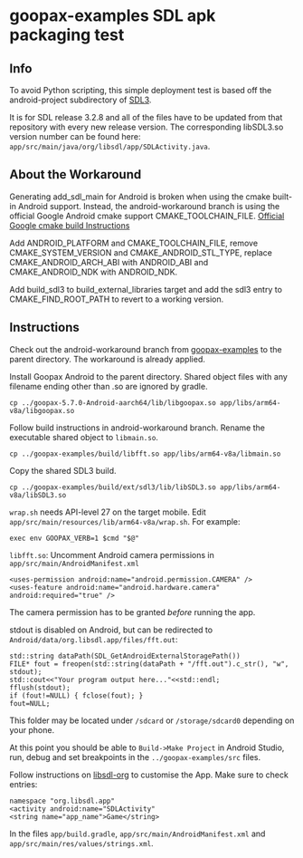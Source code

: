 # goopax-examples SDL apk packaging test

## Info

To avoid Python scripting, this simple deployment test is based off the android-project subdirectory of [SDL3](https://github.com/libsdl-org/SDL).

It is for SDL release 3.2.8 and all of the files have to be updated from that repository with every new release version. The corresponding libSDL3.so version number can be found here: `app/src/main/java/org/libsdl/app/SDLActivity.java`.

## About the Workaround

Generating add_sdl_main for Android is broken when using the cmake built-in Android support. Instead, the android-workaround branch is using the official Google Android cmake support CMAKE_TOOLCHAIN_FILE. [Official Google cmake build Instructions](https://developer.android.com/studio/projects/configure-cmake?hl=en)

Add ANDROID_PLATFORM and CMAKE_TOOLCHAIN_FILE, remove CMAKE_SYSTEM_VERSION and CMAKE_ANDROID_STL_TYPE, replace CMAKE_ANDROID_ARCH_ABI with ANDROID_ABI and CMAKE_ANDROID_NDK with ANDROID_NDK.

Add build_sdl3 to build_external_libraries target and add the sdl3 entry to CMAKE_FIND_ROOT_PATH to revert to a working version.

## Instructions
Check out the android-workaround branch from [goopax-examples](https://github.com/specpose/goopax-examples) to the parent directory. The workaround is already applied.

Install Goopax Android to the parent directory.
Shared object files with any filename ending other than .so are ignored by gradle.
```console
cp ../goopax-5.7.0-Android-aarch64/lib/libgoopax.so app/libs/arm64-v8a/libgoopax.so
```

Follow build instructions in android-workaround branch.
Rename the executable shared object to `libmain.so`.
```console
cp ../goopax-examples/build/libfft.so app/libs/arm64-v8a/libmain.so
```
Copy the shared SDL3 build.
```console
cp ../goopax-examples/build/ext/sdl3/lib/libSDL3.so app/libs/arm64-v8a/libSDL3.so
```

`wrap.sh` needs API-level 27 on the target mobile. Edit `app/src/main/resources/lib/arm64-v8a/wrap.sh`.
For example:
```
exec env GOOPAX_VERB=1 $cmd "$@"
```

`libfft.so`: Uncomment Android camera permissions in `app/src/main/AndroidManifest.xml`
```
<uses-permission android:name="android.permission.CAMERA" />
<uses-feature android:name="android.hardware.camera" android:required="true" />
```
The camera permission has to be granted *before* running the app.

stdout is disabled on Android, but can be redirected to `Android/data/org.libsdl.app/files/fft.out`:
```
std::string dataPath(SDL_GetAndroidExternalStoragePath())
FILE* fout = freopen(std::string(dataPath + "/fft.out").c_str(), "w", stdout);
std::cout<<"Your program output here..."<<std::endl;
fflush(stdout);
if (fout!=NULL) { fclose(fout); }
fout=NULL;
```
This folder may be located under `/sdcard` or `/storage/sdcard0` depending on your phone.

At this point you should be able to `Build->Make Project` in Android Studio, run, debug and set breakpoints in the `../goopax-examples/src` files.

Follow instructions on [libsdl-org](https://github.com/libsdl-org/SDL/blob/release-3.2.8/docs/README-android.md) to customise the App. Make sure to check entries:
```
namespace "org.libsdl.app"
<activity android:name="SDLActivity"
<string name="app_name">Game</string>
```
In the files `app/build.gradle`, `app/src/main/AndroidManifest.xml` and `app/src/main/res/values/strings.xml`.
